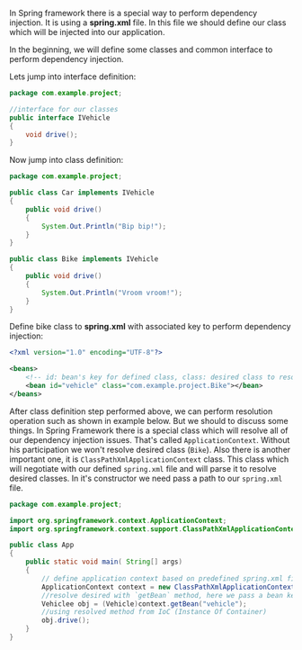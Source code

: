 In Spring framework there is a special way to perform dependency injection. It is using a **spring.xml** file. In this file we should define our class which will be injected into our application.  

In the beginning, we will define some classes and common interface to perform dependency injection.

Lets jump into interface definition:

``` java
package com.example.project;

//interface for our classes
public interface IVehicle
{
	void drive();
}
```

Now jump into class definition:

``` java
package com.example.project;

public class Car implements IVehicle
{
	public void drive()
	{
		System.Out.Println("Bip bip!");
	}
}

public class Bike implements IVehicle
{
	public void drive()
	{
		System.Out.Println("Vroom vroom!");
	}
}
```

Define bike class to **spring.xml** with associated key to perform dependency injection:

```xml
<?xml version="1.0" encoding="UTF-8"?>

<beans>
	<!-- id: bean's key for defined class, class: desired class to resolve-->
	<bean id="vehicle" class="com.example.project.Bike"></bean>
</beans>
```

After class definition step performed above, we can perform resolution operation such as shown in example below. But we should to discuss some things. In Spring Framework there is a special class which will resolve all of our dependency injection issues. That's called `ApplicationContext`. Without his participation we won't resolve desired class (`Bike`). 
Also there is another important one, it is `ClassPathXmlApplicationContext` class.
This class which will negotiate with our defined `spring.xml` file and will parse it to resolve desired classes. In it's constructor we need pass a path to our `spring.xml` file.

``` java
package com.example.project;

import org.springframework.context.ApplicationContext;
import org.springframework.context.support.ClassPathXmlApplicationContext;

public class App
{
	public static void main( String[] args)
	{
		// define application context based on predefined spring.xml file with needed classes
		ApplicationContext context = new ClassPathXmlApplicationContext("spring.xml");
		//resolve desired with `getBean` method, here we pass a bean key which is defined in our spring.xml file for needed class
		Vehiclee obj = (Vehicle)context.getBean("vehicle");
		//using resolved method from IoC (Instance Of Container)
		obj.drive();
	}
}
```


